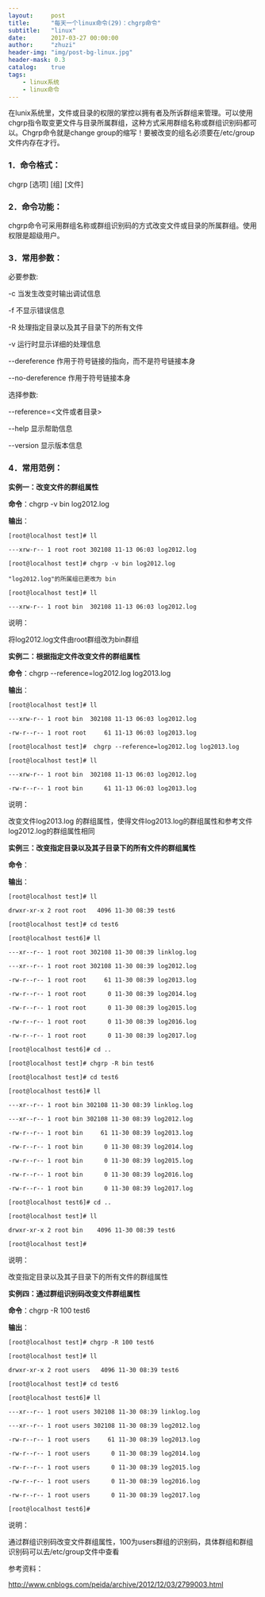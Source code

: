 ```yaml
---
layout:     post
title:      "每天一个linux命令(29)：chgrp命令"
subtitle:   "linux"
date:       2017-03-27 00:00:00
author:     "zhuzi"
header-img: "img/post-bg-linux.jpg"
header-mask: 0.3
catalog:    true
tags:
    - linux系统
    - linux命令
---
```


在lunix系统里，文件或目录的权限的掌控以拥有者及所诉群组来管理。可以使用chgrp指令取变更文件与目录所属群组，这种方式采用群组名称或群组识别码都可以。Chgrp命令就是change group的缩写！要被改变的组名必须要在/etc/group文件内存在才行。

### 1．命令格式：

chgrp [选项] [组] [文件]

### 2．命令功能：

chgrp命令可采用群组名称或群组识别码的方式改变文件或目录的所属群组。使用权限是超级用户。

### 3．常用参数：

必要参数:

-c 当发生改变时输出调试信息

-f 不显示错误信息

-R 处理指定目录以及其子目录下的所有文件

-v 运行时显示详细的处理信息

--dereference 作用于符号链接的指向，而不是符号链接本身

--no-dereference 作用于符号链接本身

选择参数:

--reference=<文件或者目录>

--help 显示帮助信息

--version 显示版本信息

### 4．常用范例：

**实例一：改变文件的群组属性**

**命令**：chgrp -v bin log2012.log

**输出**：

    [root@localhost test]# ll

    ---xrw-r-- 1 root root 302108 11-13 06:03 log2012.log

    [root@localhost test]# chgrp -v bin log2012.log

    "log2012.log"的所属组已更改为 bin

    [root@localhost test]# ll

    ---xrw-r-- 1 root bin  302108 11-13 06:03 log2012.log

说明：

将log2012.log文件由root群组改为bin群组

**实例二：根据指定文件改变文件的群组属性**

**命令**：chgrp --reference=log2012.log log2013.log

**输出**：

    [root@localhost test]# ll

    ---xrw-r-- 1 root bin  302108 11-13 06:03 log2012.log

    -rw-r--r-- 1 root root     61 11-13 06:03 log2013.log

    [root@localhost test]#  chgrp --reference=log2012.log log2013.log

    [root@localhost test]# ll

    ---xrw-r-- 1 root bin  302108 11-13 06:03 log2012.log

    -rw-r--r-- 1 root bin      61 11-13 06:03 log2013.log

说明：

改变文件log2013.log 的群组属性，使得文件log2013.log的群组属性和参考文件log2012.log的群组属性相同

**实例三：改变指定目录以及其子目录下的所有文件的群组属性**

**命令**：

**输出**：

    [root@localhost test]# ll

    drwxr-xr-x 2 root root   4096 11-30 08:39 test6

    [root@localhost test]# cd test6

    [root@localhost test6]# ll

    ---xr--r-- 1 root root 302108 11-30 08:39 linklog.log

    ---xr--r-- 1 root root 302108 11-30 08:39 log2012.log

    -rw-r--r-- 1 root root     61 11-30 08:39 log2013.log

    -rw-r--r-- 1 root root      0 11-30 08:39 log2014.log

    -rw-r--r-- 1 root root      0 11-30 08:39 log2015.log

    -rw-r--r-- 1 root root      0 11-30 08:39 log2016.log

    -rw-r--r-- 1 root root      0 11-30 08:39 log2017.log

    [root@localhost test6]# cd ..

    [root@localhost test]# chgrp -R bin test6

    [root@localhost test]# cd test6

    [root@localhost test6]# ll

    ---xr--r-- 1 root bin 302108 11-30 08:39 linklog.log

    ---xr--r-- 1 root bin 302108 11-30 08:39 log2012.log

    -rw-r--r-- 1 root bin     61 11-30 08:39 log2013.log

    -rw-r--r-- 1 root bin      0 11-30 08:39 log2014.log

    -rw-r--r-- 1 root bin      0 11-30 08:39 log2015.log

    -rw-r--r-- 1 root bin      0 11-30 08:39 log2016.log

    -rw-r--r-- 1 root bin      0 11-30 08:39 log2017.log

    [root@localhost test6]# cd ..

    [root@localhost test]# ll

    drwxr-xr-x 2 root bin    4096 11-30 08:39 test6

    [root@localhost test]#

说明：

改变指定目录以及其子目录下的所有文件的群组属性

**实例四：通过群组识别码改变文件群组属性**

**命令**：chgrp -R 100 test6

**输出**：

    [root@localhost test]# chgrp -R 100 test6

    [root@localhost test]# ll

    drwxr-xr-x 2 root users   4096 11-30 08:39 test6

    [root@localhost test]# cd test6

    [root@localhost test6]# ll

    ---xr--r-- 1 root users 302108 11-30 08:39 linklog.log

    ---xr--r-- 1 root users 302108 11-30 08:39 log2012.log

    -rw-r--r-- 1 root users     61 11-30 08:39 log2013.log

    -rw-r--r-- 1 root users      0 11-30 08:39 log2014.log

    -rw-r--r-- 1 root users      0 11-30 08:39 log2015.log

    -rw-r--r-- 1 root users      0 11-30 08:39 log2016.log

    -rw-r--r-- 1 root users      0 11-30 08:39 log2017.log

    [root@localhost test6]#

说明：

通过群组识别码改变文件群组属性，100为users群组的识别码，具体群组和群组识别码可以去/etc/group文件中查看

参考资料：

http://www.cnblogs.com/peida/archive/2012/12/03/2799003.html

 

